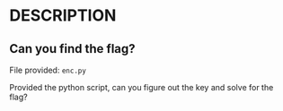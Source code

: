 # DESCRIPTION 

## Can you find the flag?

File provided: `enc.py`

Provided the python script, can you figure out the key and solve for the flag?